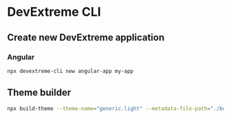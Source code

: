 # DevExtreme CLI

## Create new DevExtreme application

### Angular
```bash
npx devextreme-cli new angular-app my-app
```

## Theme builder
```bash
npx build-theme --theme-name="generic.light" --metadata-file-path="./bootstrap.scss"
```
